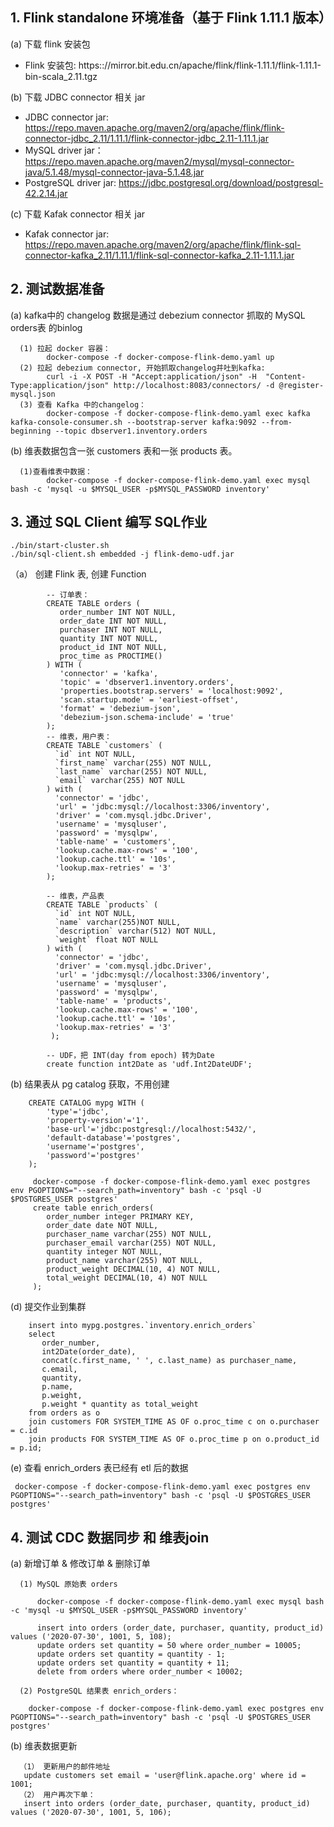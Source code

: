 
## 1. Flink standalone 环境准备（基于 Flink 1.11.1 版本）

(a) 下载 flink 安装包
* Flink 安装包: https:://mirror.bit.edu.cn/apache/flink/flink-1.11.1/flink-1.11.1-bin-scala_2.11.tgz

 (b) 下载 JDBC connector 相关 jar
* JDBC connector jar: https://repo.maven.apache.org/maven2/org/apache/flink/flink-connector-jdbc_2.11/1.11.1/flink-connector-jdbc_2.11-1.11.1.jar
* MySQL driver jar： https://repo.maven.apache.org/maven2/mysql/mysql-connector-java/5.1.48/mysql-connector-java-5.1.48.jar
* PostgreSQL driver jar: https://jdbc.postgresql.org/download/postgresql-42.2.14.jar
 
 (c) 下载 Kafak connector 相关 jar
* Kafak connector jar: https://repo.maven.apache.org/maven2/org/apache/flink/flink-sql-connector-kafka_2.11/1.11.1/flink-sql-connector-kafka_2.11-1.11.1.jar

## 2. 测试数据准备

(a) kafka中的 changelog 数据是通过 debezium connector 抓取的 MySQL orders表 的binlog
     
      (1) 拉起 docker 容器：
            docker-compose -f docker-compose-flink-demo.yaml up 
      (2) 拉起 debezium connector, 开始抓取changelog并吐到kafka: 
            curl -i -X POST -H "Accept:application/json" -H  "Content-Type:application/json" http://localhost:8083/connectors/ -d @register-mysql.json 
      (3) 查看 Kafka 中的changelog：
            docker-compose -f docker-compose-flink-demo.yaml exec kafka kafka-console-consumer.sh --bootstrap-server kafka:9092 --from-beginning --topic dbserver1.inventory.orders
       
(b) 维表数据包含一张 customers 表和一张 products 表。
      
      (1)查看维表中数据：
            docker-compose -f docker-compose-flink-demo.yaml exec mysql bash -c 'mysql -u $MYSQL_USER -p$MYSQL_PASSWORD inventory'
 

## 3. 通过 SQL Client 编写 SQL作业 
    ./bin/start-cluster.sh
    ./bin/sql-client.sh embedded -j flink-demo-udf.jar
（a） 创建 Flink 表, 创建 Function
``` 
        -- 订单表：
        CREATE TABLE orders (
           order_number INT NOT NULL,
           order_date INT NOT NULL,
           purchaser INT NOT NULL,
           quantity INT NOT NULL,
           product_id INT NOT NULL,
           proc_time as PROCTIME()
        ) WITH (
           'connector' = 'kafka',
           'topic' = 'dbserver1.inventory.orders',
           'properties.bootstrap.servers' = 'localhost:9092',
           'scan.startup.mode' = 'earliest-offset',
           'format' = 'debezium-json',
           'debezium-json.schema-include' = 'true'
        );
        -- 维表，用户表：
        CREATE TABLE `customers` (
          `id` int NOT NULL,
          `first_name` varchar(255) NOT NULL,
          `last_name` varchar(255) NOT NULL,
          `email` varchar(255) NOT NULL
        ) with (
          'connector' = 'jdbc',
          'url' = 'jdbc:mysql://localhost:3306/inventory',
          'driver' = 'com.mysql.jdbc.Driver',
          'username' = 'mysqluser',
          'password' = 'mysqlpw',
          'table-name' = 'customers',
          'lookup.cache.max-rows' = '100',
          'lookup.cache.ttl' = '10s',
          'lookup.max-retries' = '3'
        );
        
        -- 维表，产品表
        CREATE TABLE `products` (
          `id` int NOT NULL,
          `name` varchar(255)NOT NULL,
          `description` varchar(512) NOT NULL,
          `weight` float NOT NULL
        ) with (
          'connector' = 'jdbc',
          'driver' = 'com.mysql.jdbc.Driver',
          'url' = 'jdbc:mysql://localhost:3306/inventory',
          'username' = 'mysqluser',
          'password' = 'mysqlpw',
          'table-name' = 'products',
          'lookup.cache.max-rows' = '100',
          'lookup.cache.ttl' = '10s',
          'lookup.max-retries' = '3'
         );
        
        -- UDF，把 INT(day from epoch) 转为Date
        create function int2Date as 'udf.Int2DateUDF';
```
        
 (b) 结果表从 pg catalog 获取，不用创建
```
    CREATE CATALOG mypg WITH (
        'type'='jdbc',
        'property-version'='1',
        'base-url'='jdbc:postgresql://localhost:5432/',
        'default-database'='postgres',
        'username'='postgres',
        'password'='postgres'
    );
```

```
     docker-compose -f docker-compose-flink-demo.yaml exec postgres env PGOPTIONS="--search_path=inventory" bash -c 'psql -U $POSTGRES_USER postgres'
     create table enrich_orders(
        order_number integer PRIMARY KEY,
        order_date date NOT NULL,
        purchaser_name varchar(255) NOT NULL,
        purchaser_email varchar(255) NOT NULL,
        quantity integer NOT NULL,
        product_name varchar(255) NOT NULL,
        product_weight DECIMAL(10, 4) NOT NULL,
        total_weight DECIMAL(10, 4) NOT NULL
     );
```
(d) 提交作业到集群
 ```
     insert into mypg.postgres.`inventory.enrich_orders`
     select
        order_number,
        int2Date(order_date),
        concat(c.first_name, ' ', c.last_name) as purchaser_name,
        c.email,
        quantity,
        p.name,
        p.weight,
        p.weight * quantity as total_weight
     from orders as o
     join customers FOR SYSTEM_TIME AS OF o.proc_time c on o.purchaser = c.id
     join products FOR SYSTEM_TIME AS OF o.proc_time p on o.product_id = p.id;
```
(e) 查看 enrich_orders 表已经有 etl 后的数据
     
     docker-compose -f docker-compose-flink-demo.yaml exec postgres env PGOPTIONS="--search_path=inventory" bash -c 'psql -U $POSTGRES_USER postgres'
    
## 4. 测试 CDC 数据同步 和 维表join
 
(a) 新增订单 & 修改订单 & 删除订单
      
      (1) MySQL 原始表 orders
          
          docker-compose -f docker-compose-flink-demo.yaml exec mysql bash -c 'mysql -u $MYSQL_USER -p$MYSQL_PASSWORD inventory'
         
          insert into orders (order_date, purchaser, quantity, product_id) values ('2020-07-30', 1001, 5, 108);
          update orders set quantity = 50 where order_number = 10005;
          update orders set quantity = quantity - 1;
          update orders set quantity = quantity + 11;
          delete from orders where order_number < 10002;
      
      (2) PostgreSQL 结果表 enrich_orders：
         
        docker-compose -f docker-compose-flink-demo.yaml exec postgres env PGOPTIONS="--search_path=inventory" bash -c 'psql -U $POSTGRES_USER postgres'
      
(b) 维表数据更新 
      
      （1） 更新用户的邮件地址
       update customers set email = 'user@flink.apache.org' where id = 1001;
      （2） 用户再次下单：
       insert into orders (order_date, purchaser, quantity, product_id) values ('2020-07-30', 1001, 5, 106);
      

